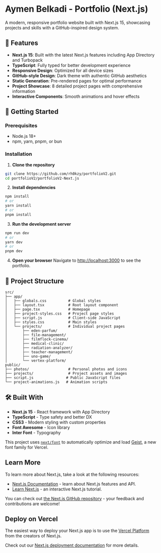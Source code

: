 # Aymen Belkadi - Portfolio (Next.js)

A modern, responsive portfolio website built with Next.js 15, showcasing projects and skills with a GitHub-inspired design system.

## 🎨 Features

- **Next.js 15**: Built with the latest Next.js features including App Directory and Turbopack
- **TypeScript**: Fully typed for better development experience
- **Responsive Design**: Optimized for all device sizes
- **GitHub-style Design**: Dark theme with authentic GitHub aesthetics
- **Static Generation**: Pre-rendered pages for optimal performance
- **Project Showcase**: 8 detailed project pages with comprehensive information
- **Interactive Components**: Smooth animations and hover effects

## 🚀 Getting Started

### Prerequisites
- Node.js 18+ 
- npm, yarn, pnpm, or bun

### Installation

1. **Clone the repository**
```bash
git clone https://github.com/rh0kzy/portfolioV2.git
cd portfolioV2/portfolioV2-Next.js
```

2. **Install dependencies**
```bash
npm install
# or
yarn install
# or
pnpm install
```

3. **Run the development server**
```bash
npm run dev
# or
yarn dev
# or
pnpm dev
```

4. **Open your browser**
Navigate to [http://localhost:3000](http://localhost:3000) to see the portfolio.

## 📁 Project Structure

```
src/
├── app/
│   ├── globals.css          # Global styles
│   ├── layout.tsx           # Root layout component
│   ├── page.tsx             # Homepage
│   ├── project-styles.css   # Project page styles
│   ├── script.js            # Client-side JavaScript
│   ├── styles.css           # Main styles
│   └── projects/            # Individual project pages
│       ├── eden-parfum/
│       ├── file-management/
│       ├── filmflock-cinema/
│       ├── medical-clinic/
│       ├── radiation-analyzer/
│       ├── teacher-management/
│       ├── uno-game/
│       └── vertex-platform/
public/
├── photos/                  # Personal photos and icons
├── projects/                # Project assets and images
├── script.js               # Public JavaScript files
└── project-animations.js   # Animation scripts
```

## 🛠️ Built With

- **Next.js 15** - React framework with App Directory
- **TypeScript** - Type safety and better DX
- **CSS3** - Modern styling with custom properties
- **Font Awesome** - Icon library
- **Inter Font** - Typography

This project uses [`next/font`](https://nextjs.org/docs/app/building-your-application/optimizing/fonts) to automatically optimize and load [Geist](https://vercel.com/font), a new font family for Vercel.

## Learn More

To learn more about Next.js, take a look at the following resources:

- [Next.js Documentation](https://nextjs.org/docs) - learn about Next.js features and API.
- [Learn Next.js](https://nextjs.org/learn) - an interactive Next.js tutorial.

You can check out [the Next.js GitHub repository](https://github.com/vercel/next.js) - your feedback and contributions are welcome!

## Deploy on Vercel

The easiest way to deploy your Next.js app is to use the [Vercel Platform](https://vercel.com/new?utm_medium=default-template&filter=next.js&utm_source=create-next-app&utm_campaign=create-next-app-readme) from the creators of Next.js.

Check out our [Next.js deployment documentation](https://nextjs.org/docs/app/building-your-application/deploying) for more details.
